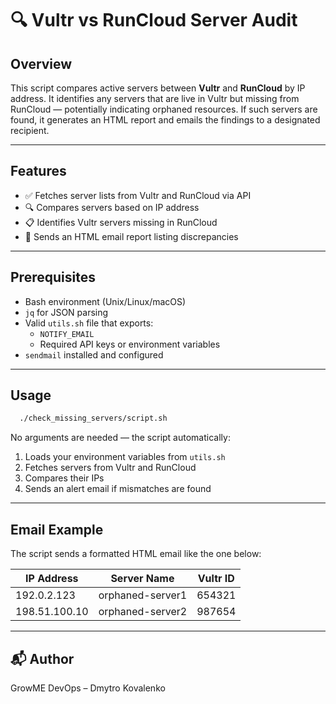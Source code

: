 # 🔍 Vultr vs RunCloud Server Audit

## Overview

This script compares active servers between **Vultr** and **RunCloud** by IP address. It identifies any servers that are live in Vultr but missing from RunCloud — potentially indicating orphaned resources. If such servers are found, it generates an HTML report and emails the findings to a designated recipient.

---

## Features

- ✅ Fetches server lists from Vultr and RunCloud via API
- 🔍 Compares servers based on IP address
- 📋 Identifies Vultr servers missing in RunCloud
- 📧 Sends an HTML email report listing discrepancies

---

## Prerequisites

- Bash environment (Unix/Linux/macOS)
- `jq` for JSON parsing
- Valid `utils.sh` file that exports:
    - `NOTIFY_EMAIL`
    - Required API keys or environment variables
- `sendmail` installed and configured

---

## Usage

```bash
  ./check_missing_servers/script.sh
```

No arguments are needed — the script automatically:
1. Loads your environment variables from `utils.sh`
2. Fetches servers from Vultr and RunCloud
3. Compares their IPs
4. Sends an alert email if mismatches are found

---

## Email Example

The script sends a formatted HTML email like the one below:

| IP Address    | Server Name      | Vultr ID |
|---------------|------------------|----------|
| 192.0.2.123   | orphaned-server1 | 654321   |
| 198.51.100.10 | orphaned-server2 | 987654   |

---


## 📬 Author

GrowME DevOps – Dmytro Kovalenko
